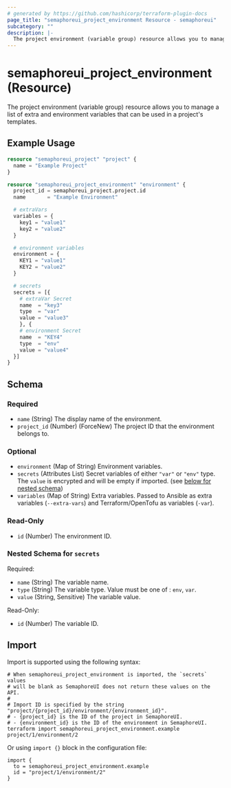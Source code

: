 ```yaml
---
# generated by https://github.com/hashicorp/terraform-plugin-docs
page_title: "semaphoreui_project_environment Resource - semaphoreui"
subcategory: ""
description: |-
  The project environment (variable group) resource allows you to manage a list of extra and environment variables that can be used in a project's templates.
---
```


# semaphoreui_project_environment (Resource)

The project environment (variable group) resource allows you to manage a list of extra and environment variables that can be used in a project's templates.

## Example Usage

```terraform
resource "semaphoreui_project" "project" {
  name = "Example Project"
}

resource "semaphoreui_project_environment" "environment" {
  project_id = semaphoreui_project.project.id
  name       = "Example Environment"

  # extraVars
  variables = {
    key1 = "value1"
    key2 = "value2"
  }

  # environment variables
  environment = {
    KEY1 = "value1"
    KEY2 = "value2"
  }

  # secrets
  secrets = [{
    # extraVar Secret
    name  = "key3"
    type  = "var"
    value = "value3"
    }, {
    # environment Secret
    name  = "KEY4"
    type  = "env"
    value = "value4"
  }]
}
```

<!-- schema generated by tfplugindocs -->
## Schema

### Required

- `name` (String) The display name of the environment.
- `project_id` (Number) (ForceNew) The project ID that the environment belongs to.

### Optional

- `environment` (Map of String) Environment variables.
- `secrets` (Attributes List) Secret variables of either `"var"` or `"env"` type. The `value` is encrypted and will be empty if imported. (see [below for nested schema](#nestedatt--secrets))
- `variables` (Map of String) Extra variables. Passed to Ansible as extra variables (`--extra-vars`) and Terraform/OpenTofu as variables (`-var`).

### Read-Only

- `id` (Number) The environment ID.

<a id="nestedatt--secrets"></a>
### Nested Schema for `secrets`

Required:

- `name` (String) The variable name.
- `type` (String) The variable type. Value must be one of : `env`, `var`.
- `value` (String, Sensitive) The variable value.

Read-Only:

- `id` (Number) The variable ID.

## Import

Import is supported using the following syntax:

```shell
# When semaphoreui_project_environment is imported, the `secrets` values
# will be blank as SemaphoreUI does not return these values on the API.
#
# Import ID is specified by the string "project/{project_id}/environment/{environment_id}".
# - {project_id} is the ID of the project in SemaphoreUI.
# - {environment_id} is the ID of the environment in SemaphoreUI.
terraform import semaphoreui_project_environment.example project/1/environment/2
```
Or using `import {}` block in the configuration file:
```hcl
import {
  to = semaphoreui_project_environment.example
  id = "project/1/environment/2"
}
```
